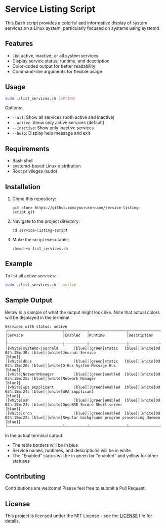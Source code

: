 # Service Listing Script

This Bash script provides a colorful and informative display of system services on a Linux system, particularly focused on systems using systemd.

## Features

- List active, inactive, or all system services
- Display service status, runtime, and description
- Color-coded output for better readability
- Command-line arguments for flexible usage

## Usage

```bash
sudo ./list_services.sh [OPTION]
```

Options:
- `--all`: Show all services (both active and inactive)
- `--active`: Show only active services (default)
- `--inactive`: Show only inactive services
- `--help`: Display help message and exit

## Requirements

- Bash shell
- systemd-based Linux distribution
- Root privileges (sudo)

## Installation

1. Clone this repository:
   ```
   git clone https://github.com/yourusername/service-listing-script.git
   ```
2. Navigate to the project directory:
   ```
   cd service-listing-script
   ```
3. Make the script executable:
   ```
   chmod +x list_services.sh
   ```

## Example

To list all active services:

```bash
sudo ./list_services.sh --active
```

## Sample Output

Below is a sample of what the output might look like. Note that actual colors will be displayed in the terminal.

```
Services with status: active
┌─────────────────────────┬──────────┬─────────────────┬──────────────────────────────────────────────────┐
│Service                  │Enabled   │Runtime          │Description                                       │
├─────────────────────────┼──────────┼─────────────────┼──────────────────────────────────────────────────┤
│[white]systemd-journald       [blue]│[green]static   [blue]│[white]0d 02h:15m:30s [blue]│[white]Journal Service                               [blue]│
│[white]dbus                   [blue]│[green]static   [blue]│[white]0d 02h:15m:28s [blue]│[white]D-Bus System Message Bus                      [blue]│
│[white]NetworkManager         [blue]│[green]enabled  [blue]│[white]0d 02h:15m:25s [blue]│[white]Network Manager                               [blue]│
│[white]wpa_supplicant         [blue]│[green]enabled  [blue]│[white]0d 02h:15m:24s [blue]│[white]WPA supplicant                                [blue]│
│[white]ssh                    [blue]│[green]enabled  [blue]│[white]0d 02h:15m:23s [blue]│[white]OpenBSD Secure Shell server                   [blue]│
│[white]cron                   [blue]│[green]enabled  [blue]│[white]0d 02h:15m:22s [blue]│[white]Regular background program processing daemon  [blue]│
└─────────────────────────┴──────────┴─────────────────┴──────────────────────────────────────────────────┘
```

In the actual terminal output:
- The table borders will be in blue
- Service names, runtimes, and descriptions will be in white
- The "Enabled" status will be in green for "enabled" and yellow for other statuses

## Contributing

Contributions are welcome! Please feel free to submit a Pull Request.

## License

This project is licensed under the MIT License - see the [LICENSE](LICENSE) file for details.
